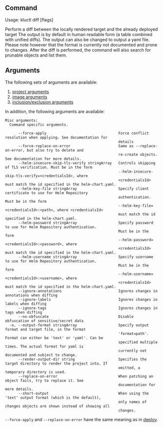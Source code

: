<!-- This comment is uncommented when auto-synced to www-kluctl.io

---
title: "diff"
linkTitle: "diff"
weight: 10
description: >
    diff command
---
-->

## Command
<!-- BEGIN SECTION "diff" "Usage" false -->
Usage: kluctl diff [flags]

Perform a diff between the locally rendered target and the already deployed target
The output is by default in human readable form (a table combined with unified diffs).
The output can also be changed to output a yaml file. Please note however that the format
is currently not documented and prone to changes.
After the diff is performed, the command will also search for prunable objects and list them.

<!-- END SECTION -->

## Arguments
The following sets of arguments are available:
1. [project arguments](./common-arguments.md#project-arguments)
1. [image arguments](./common-arguments.md#image-arguments)
1. [inclusion/exclusion arguments](./common-arguments.md#inclusionexclusion-arguments)

In addition, the following arguments are available:
<!-- BEGIN SECTION "diff" "Misc arguments" true -->
```
Misc arguments:
  Command specific arguments.

      --force-apply                                 Force conflict resolution when applying. See documentation for
                                                    details
      --force-replace-on-error                      Same as --replace-on-error, but also try to delete and
                                                    re-create objects. See documentation for more details.
      --helm-insecure-skip-tls-verify stringArray   Controls skipping of TLS verification. Must be in the form
                                                    --helm-insecure-skip-tls-verify=<credentialsId>, where
                                                    <credentialsId> must match the id specified in the helm-chart.yaml.
      --helm-key-file stringArray                   Specify client certificate to use for Helm Repository
                                                    authentication. Must be in the form
                                                    --helm-key-file=<credentialsId>:<path>, where <credentialsId>
                                                    must match the id specified in the helm-chart.yaml.
      --helm-password stringArray                   Specify password to use for Helm Repository authentication.
                                                    Must be in the form
                                                    --helm-password=<credentialsId>:<password>, where
                                                    <credentialsId> must match the id specified in the helm-chart.yaml.
      --helm-username stringArray                   Specify username to use for Helm Repository authentication.
                                                    Must be in the form
                                                    --helm-username=<credentialsId>:<username>, where
                                                    <credentialsId> must match the id specified in the helm-chart.yaml.
      --ignore-annotations                          Ignores changes in annotations when diffing
      --ignore-labels                               Ignores changes in labels when diffing
      --ignore-tags                                 Ignores changes in tags when diffing
      --no-obfuscate                                Disable obfuscation of sensitive/secret data
  -o, --output-format stringArray                   Specify output format and target file, in the format
                                                    'format=path'. Format can either be 'text' or 'yaml'. Can be
                                                    specified multiple times. The actual format for yaml is
                                                    currently not documented and subject to change.
      --render-output-dir string                    Specifies the target directory to render the project into. If
                                                    omitted, a temporary directory is used.
      --replace-on-error                            When patching an object fails, try to replace it. See
                                                    documentation for more details.
      --short-output                                When using the 'text' output format (which is the default),
                                                    only names of changes objects are shown instead of showing all
                                                    changes.

```
<!-- END SECTION -->

`--force-apply` and `--replace-on-error` have the same meaning as in [deploy](./deploy.md).
